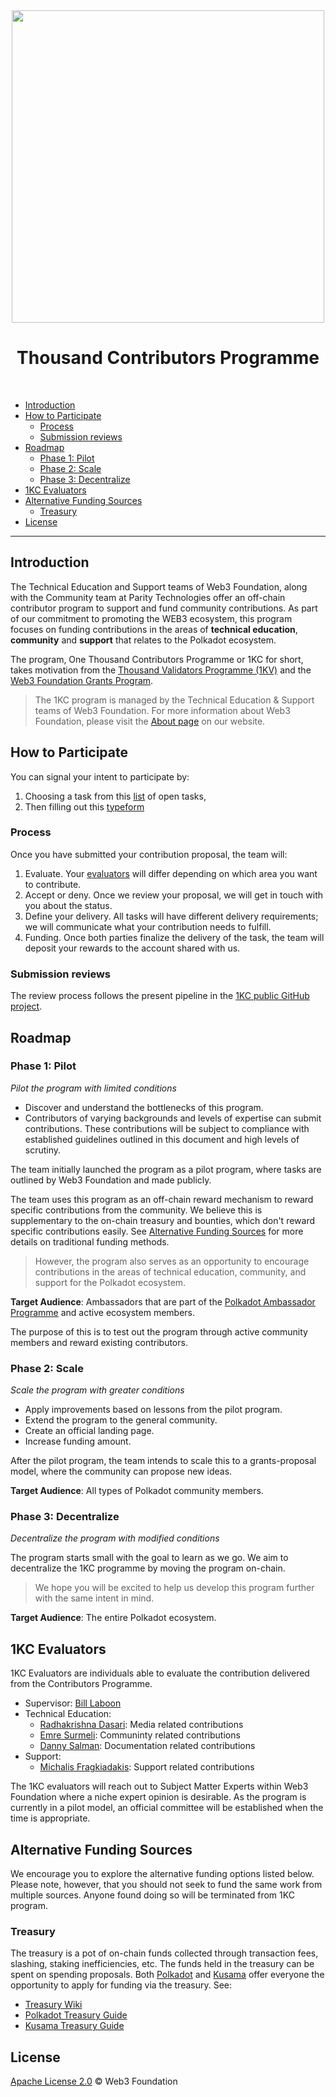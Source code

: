 <div align="center">
<img align="center" src="https://user-images.githubusercontent.com/25497083/152479229-28d8a2d9-3158-4742-aff9-e8860dce11ca.png" width="500">
<h1>Thousand Contributors Programme</h1>
<br>
</div>

- [Introduction](#introduction)
- [How to Participate](#how-to-participate)
  - [Process](#process)
  - [Submission reviews](#submission-reviews)
- [Roadmap](#roadmap)
  - [Phase 1: Pilot](#phase-1-pilot)
  - [Phase 2: Scale](#phase-2-scale)
  - [Phase 3: Decentralize](#phase-3-decentralize)
- [1KC Evaluators](#1kc-evaluators)
- [Alternative Funding Sources](#alternative-funding-sources)
  - [Treasury](#treasury)
- [License](#license)
<!-- /TOC -->
---

## Introduction

The Technical Education and Support teams of Web3 Foundation, along with the Community team 
at Parity Technologies offer an off-chain contributor program to support and fund community 
contributions. As part of our commitment to promoting the WEB3 ecosystem, this program focuses on 
funding contributions in the areas of **technical education**, **community** and 
**support** that relates to the Polkadot ecosystem.

The program, One Thousand Contributors Programme or 1KC for short, takes motivation from the 
[Thousand Validators Programme (1KV)](https://github.com/w3f/1k-validators-be) and the 
[Web3 Foundation Grants Program](https://github.com/w3f/Grants-Program).

> The 1KC program is managed by the Technical Education & Support teams of Web3 Foundation.
> For more information about Web3 Foundation, please visit the [About page](https://web3.foundation/about/) 
> on our website.

## How to Participate

You can signal your intent to participate by: 

1. Choosing a task from this [list](https://github.com/orgs/w3f/projects/13) of open tasks,
2. Then filling out this [typeform](https://form.typeform.com/to/I9vjnCcI)

### Process

Once you have submitted your contribution proposal, the team will:

1. Evaluate. Your [evaluators](#1kc-evaluators) will differ depending on which area you want to contribute.
2. Accept or deny. Once we review your proposal, we will get in touch with you about the status.
3. Define your delivery. All tasks will have different delivery requirements; we will communicate what your 
contribution needs to fulfill.
4. Funding. Once both parties finalize the delivery of the task, the team will deposit your rewards to the account
shared with us.

### Submission reviews

The review process follows the present pipeline in the [1KC public GitHub project](https://github.com/orgs/w3f/projects/13).

## Roadmap

### Phase 1: Pilot

*Pilot the program with limited conditions*

- Discover and understand the bottlenecks of this program.
- Contributors of varying backgrounds and levels of expertise can submit contributions. These contributions 
will be subject to compliance with established guidelines outlined in this document and high levels of scrutiny.

The team initially launched the program as a pilot program, where tasks are outlined by Web3 Foundation and made 
publicly.

The team uses this program as an off-chain reward mechanism to reward specific contributions from 
the community. We believe this is supplementary to the on-chain treasury and bounties, which don't reward 
specific contributions easily. See [Alternative Funding Sources](#alternative-funding-sources) for more details on 
traditional funding methods.

> However, the program also serves as an opportunity to encourage contributions in the areas of technical 
> education, community, and support for the Polkadot ecosystem.

**Target Audience**: Ambassadors that are part of the [Polkadot 
Ambassador Programme](https://wiki.polkadot.network/docs/ambassadors) and active ecosystem members.

The purpose of this is to test out the program through active community members and reward existing contributors.

### Phase 2: Scale

*Scale the program with greater conditions*

- Apply improvements based on lessons from the pilot program.
- Extend the program to the general community.
- Create an official landing page.
- Increase funding amount.

After the pilot program, the team intends to scale this to a grants-proposal model, where the community can 
propose new ideas. 

**Target Audience**: All types of Polkadot community members.

### Phase 3: Decentralize

*Decentralize the program with modified conditions*

The program starts small with the goal to learn as we go. We aim to decentralize
the 1KC programme by moving the program on-chain. 

> We hope you will be excited to help us develop this program further with the same intent in mind.

**Target Audience**: The entire Polkadot ecosystem.

## 1KC Evaluators

1KC Evaluators are individuals able to evaluate the contribution delivered from the Contributors Programme. 

- Supervisor: [Bill Laboon](https://github.com/laboon)
- Technical Education: 
  - [Radhakrishna Dasari](https://github.com/DrW3RK): Media related contributions 
  - [Emre Surmeli](https://github.com/emresurmeli): Communinty related contributions
  - [Danny Salman](https://github.com/DannyS03): Documentation related contributions
- Support: 
  - [Michalis Fragkiadakis](https://github.com/michalisFr): Support related contributions

The 1KC evaluators will reach out to Subject Matter Experts within Web3 Foundation where a niche expert opinion 
is desirable. As the program is currently in a pilot model, an official committee will be established when the 
time is appropriate.
 
## Alternative Funding Sources
 
We encourage you to explore the alternative funding options listed below. Please note, however, that you should 
not seek to fund the same work from multiple sources. Anyone found doing so will be terminated from 1KC program.

### Treasury

The treasury is a pot of on-chain funds collected through transaction fees, slashing, staking inefficiencies, etc. 
The funds held in the treasury can be spent on spending proposals. Both [Polkadot](https://polkadot.network/) and 
[Kusama](https://kusama.network/) offer everyone the opportunity to apply for funding via the treasury. 
See:

- [Treasury Wiki](https://wiki.polkadot.network/docs/en/learn-treasury)
- [Polkadot Treasury Guide](https://docs.google.com/document/d/1IZykdp2cyQavcRyZd_dgNj5DcgxgZR6kAqGdcNARu1w)
- [Kusama Treasury Guide](https://docs.google.com/document/d/1p3UQUjph5t8TVaWnTkfrI5mE-BABnM9Xvtuhdlhl6JE)

## License

[Apache License 2.0](LICENSE) © Web3 Foundation
